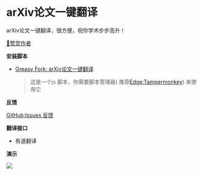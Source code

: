 # arXiv论文一键翻译

arXiv论文一键翻译，很方便，祝你学术步步高升！


[🧡赞赏作者](https://xx025.github.io/pages/zs/)

**安装脚本**

- [Greasy Fork: arXiv论文一键翻译](https://greasyfork.org/zh-CN/scripts/463525)

  > 这是一个js 脚本，你需要脚本管理器(
  推荐[Edge:Tampermonkey](https://microsoftedge.microsoft.com/addons/detail/tampermonkey/iikmkjmpaadaobahmlepeloendndfphd))
  来使用它

**反馈**

[GitHub:Issues 反馈](https://github.com/xx025/strawberry/issues)


**翻译接口**

- 有道翻译

**演示**

![](https://st.ai55.cc/img/202304081950866.gif)